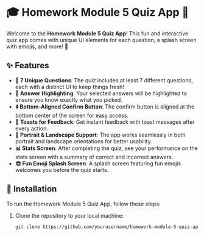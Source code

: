 # 🎓 Homework Module 5 Quiz App 📱

Welcome to the **Homework Module 5 Quiz App**! This fun and interactive quiz app comes with unique UI elements for each question, a splash screen with emojis, and more! 🎉

## ✨ Features

- **🧠 7 Unique Questions**: The quiz includes at least 7 different questions, each with a distinct UI to keep things fresh!
- **🎯 Answer Highlighting**: Your selected answers will be highlighted to ensure you know exactly what you picked.
- **⬇️ Bottom-Aligned Confirm Button**: The confirm button is aligned at the bottom center of the screen for easy access.
- **🔔 Toasts for Feedback**: Get instant feedback with toast messages after every action.
- **📱 Portrait & Landscape Support**: The app works seamlessly in both portrait and landscape orientations for better usability.
- **📊 Stats Screen**: After completing the quiz, see your performance on the stats screen with a summary of correct and incorrect answers.
- **😎 Fun Emoji Splash Screen**: A splash screen featuring fun emojis welcomes you before the quiz starts.

## 📲 Installation

To run the Homework Module 5 Quiz App, follow these steps:

1. Clone the repository to your local machine:
   ```bash
   git clone https://github.com/yourusername/homework-module-5-quiz-app.git
